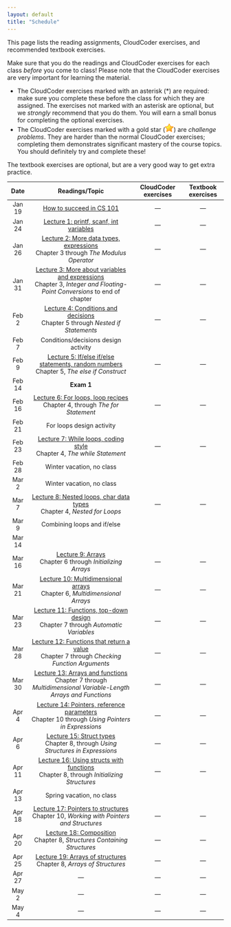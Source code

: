 ```yaml
---
layout: default
title: "Schedule"
---
```


This page lists the reading assignments, CloudCoder exercises, and recommended textbook exercises.

Make sure that you do the readings and CloudCoder exercises for each class *before* you come to class!  Please note that the CloudCoder exercises are very important for learning the material.

* The CloudCoder exercises marked with an asterisk (\*) are required: make sure you complete these before the class for which they are assigned.  The exercises not marked with an asterisk are optional, but we *strongly* recommend that you do them.  You will earn a small bonus for completing the optional exercises.
* The CloudCoder exercises marked with a gold star (![gold star](img/goldstar-tiny.png)) are *challenge problems*.  They are harder than the normal CloudCoder exercises; completing them demonstrates significant mastery of the course topics.  You should definitely try and complete these!

The textbook exercises are optional, but are a very good way to get extra practice.

Date | Readings/Topic | CloudCoder exercises | Textbook exercises
:----: | :--------: | :--------------------: | :------------------:
Jan 19 | [How to succeed in CS 101](success.html) | &mdash; | &mdash;
Jan 24 | [Lecture 1: printf, scanf, int variables](lectures/lecture01.html) | &mdash; | &mdash;
Jan 26 | [Lecture 2: More data types, expressions](lectures/lecture02.html)<br>Chapter 3 through *The Modulus Operator* | &mdash; | &mdash;
Jan 31 | [Lecture 3: More about variables and expressions](lectures/lecture03.html)<br>Chapter 3, *Integer and Floating-Point Conversions* to end of chapter | &mdash; | &mdash;
Feb 2 | [Lecture 4: Conditions and decisions](lectures/lecture04.html)<br>Chapter 5 through *Nested if Statements* | &mdash; | &mdash;
Feb 7 | <span class="activity">Conditions/decisions design activity</span>
Feb 9 | [Lecture 5: If/else if/else statements, random numbers](lectures/lecture05.html)<br>Chapter 5, *The else if Construct* | &mdash; | &mdash;
Feb 14 | **Exam 1**
Feb 16 | [Lecture 6: For loops, loop recipes](lectures/lecture06.html)<br>Chapter 4, through *The for Statement* | &mdash; | &mdash;
Feb 21 | <span class="activity">For loops design activity</span>
Feb 23 | [Lecture 7: While loops, coding style](lectures/lecture07.html)<br>Chapter 4, *The while Statement* | &mdash; | &mdash;
Feb 28 | Winter vacation, no class
Mar 2 | Winter vacation, no class
Mar 7 | [Lecture 8: Nested loops, char data types](lectures/lecture08.html)<br>Chapter 4, *Nested for Loops* | &mdash; | &mdash;
Mar 9 | Combining loops and if/else
Mar 14 | 
Mar 16 | [Lecture 9: Arrays](lectures/lecture09.html)<br>Chapter 6 through *Initializing Arrays* | &mdash; | &mdash;
Mar 21 | [Lecture 10: Multidimensional arrays](lectures/lecture10.html)<br>Chapter 6, *Multidimensional Arrays* | &mdash; | &mdash;
Mar 23 | [Lecture 11: Functions, top-down design](lectures/lecture11.html)<br>Chapter 7 through *Automatic Variables* | &mdash; | &mdash;
Mar 28 | [Lecture 12: Functions that return a value](lectures/lecture12.html)<br>Chapter 7 through *Checking Function Arguments* | &mdash; | &mdash;
Mar 30 | [Lecture 13: Arrays and functions](lectures/lecture13.html)<br>Chapter 7 through *Multidimensional Variable-Length Arrays and Functions* | &mdash; | &mdash;
Apr 4 | [Lecture 14: Pointers, reference parameters](lectures/lecture14.html)<br>Chapter 10 through *Using Pointers in Expressions* | &mdash; | &mdash;
Apr 6 | [Lecture 15: Struct types](lectures/lecture15.html)<br>Chapter 8, through *Using Structures in Expressions* | &mdash; | &mdash;
Apr 11 | [Lecture 16: Using structs with functions](lectures/lecture16.html)<br>Chapter 8, through *Initializing Structures* | &mdash; | &mdash;
Apr 13 | Spring vacation, no class
Apr 18 | [Lecture 17: Pointers to structures](lectures/lecture17.html)<br>Chapter 10, *Working with Pointers and Structures* | &mdash; | &mdash;
Apr 20 | [Lecture 18: Composition](lectures/lecture18.html)<br>Chapter 8, *Structures Containing Structures* | &mdash; | &mdash;
Apr 25 | [Lecture 19: Arrays of structures](lectures/lecture19.html)<br>Chapter 8, *Arrays of Structures* | &mdash; | &mdash;
Apr 27 | &mdash; | &mdash; | &mdash;
May 2 | &mdash; | &mdash; | &mdash;
May 4 | &mdash; | &mdash; | &mdash;
